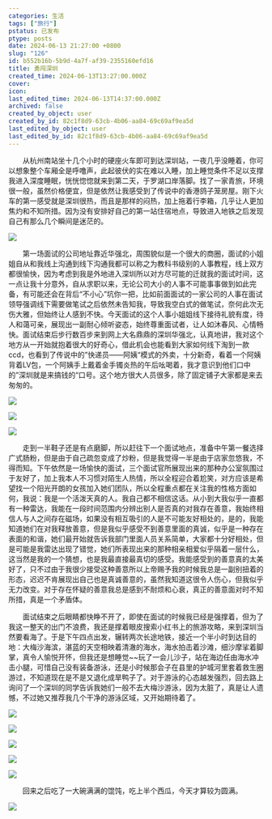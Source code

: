 ```yaml
---
categories: 生活
tags: ["旅行"]
pstatus: 已发布
ptype: posts
date: 2024-06-13 21:27:00 +0800
slug: "126"
id: b552b16b-5b9d-4a7f-af39-2355160efd16
title: 勇闯深圳
created_time: 2024-06-13T13:27:00.000Z
cover: 
icon: 
last_edited_time: 2024-06-13T14:37:00.000Z
archived: false
created_by_object: user
created_by_id: 82c1f8d9-63cb-4b06-aa84-69c69af9ea5d
last_edited_by_object: user
last_edited_by_id: 82c1f8d9-63cb-4b06-aa84-69c69af9ea5d
---
```


&emsp;&emsp;从杭州南站坐十几个小时的硬座火车即可到达深圳站，一夜几乎没睡着，你可以想象整个车厢全是呼噜声，此起彼伏的实在难以入睡，加上睡觉条件不足以支撑我进入深度睡眠，恍恍惚惚就来到第二天，于罗湖口岸落脚。找了一家青旅，环境很一般，虽然价格便宜，但是依然让我感受到了传说中的香港鸽子笼房屋。刚下火车的第一感受就是深圳很热，而且是那样的闷热，加上拖着行李箱，几乎让人更加焦灼和不知所措。因为没有安排好自己的第一站住宿地点，导致进入地铁之后发现自己有那么几个瞬间是迷茫的。

![](https://blog.wangyunzi.com/2024/06/8LVt73.jpg)



&emsp;&emsp;第一场面试的公司地址靠近华强北，周围貌似是一个很大的商圈，面试的小姐姐自从和我线上沟通到线下沟通我都可以称之为教科书级别的人事教程，线上双方都很愉快，因为考虑到我是外地进入深圳所以对方尽可能的迁就我的面试时间，这一点让我十分意外，自从求职以来，无论公司大小的人事不可能事事做到如此完备，有可能还会在背后“不小心”坑你一把，比如前面面试的一家公司的人事在面试领导强调线下需要做笔试之后依然未告知我，导致我空白式的做笔试，奈何此次无伤大雅，但始终让人感到不快。今天面试的这个人事小姐姐线下接待礼貌有度，待人和蔼可亲，展现出一副耐心倾听姿态，始终尊重面试者，让人如沐春风、心情畅快。面试结束后步行数百步来到网上大名鼎鼎的深圳华强北，认真地讲，我对这个地方从一开始就抱着很大的好奇心，借此机会也能看到大家如何线下淘到一款ccd，也看到了传说中的”快递员——阿姨“模式的外卖，十分新奇，看着一个阿姨背着LV包，一个阿姨手上戴着金手镯炎热的午后吆喝着，我才意识到他们口中的”深圳就是来搞钱的“口号。这个地方很大人员很多，除了固定铺子大家都是来去匆匆的。

![](https://blog.wangyunzi.com/2024/06/VRjSUO.jpg)



![](https://blog.wangyunzi.com/2024/06/aca7w1.jpg)



![](https://blog.wangyunzi.com/2024/06/1jcAEP.jpg)



&emsp;&emsp;走到一半鞋子还是有点磨脚，所以赶往下一个面试地点，准备中午第一餐选择广式肠粉，但是由于自己疏忽变成了炒粉，但是我觉得一半是由于店家忽悠我，不得而知。下午依然是一场愉快的面试，三个面试官所展现出来的那种办公室氛围过于友好了，加上我本人不习惯对陌生人热情，所以全程迎合着尬笑，对方应该是希望找一个阳光开朗的女孩加入她们团队，所以全程重点都在关注我的性格方面如何，我说：我是一个活泼天真的人。我自己都不相信这话。从小到大我似乎一直都有一种雷达，我能在一段时间范围内分辨出别人是否真的对我存在善意，我始终相信人与人之间存在磁场，如果没有相互吸引的人是不可能友好相处的，是的，我能知道她们在对我释放善意，但是我似乎感受不到善意里面的真诚，似乎是一种存在表面的和谐，她们最开始就告诉我部门里面人员关系简单，大家都十分好相处，但是可能是我雷达出现了错觉，她们所表现出来的那种相亲相爱似乎隔着一层什么，这当然是我的一个猜想，也是我最直接最真切的感受。我能感受到的善意真的太美好了，只不过由于我很少接受这种善意所以上帝赐予我的时候我总是一副别扭着的形态，迟迟不肯展现出自己也是真诚善意的，虽然我知道这很令人伤心，但我似乎无力改变。对于存在怀疑的善意我总是感到不耐烦和心衰，真正的善意面对时不知所措，真是一个矛盾体。

&emsp;&emsp;面试结束之后眼睛都快睁不开了，即使在面试的时候我已经是强撑着，但为了我这一整天的出门不浪费，我还是撑着眼皮搜索小红书上的旅游攻略，来到深圳当然要看海了。于是下午四点出发，辗转两次长途地铁，接近一个半小时到达目的地：大梅沙海滨，湛蓝的天空相映着清澈的海水，海水拍击着沙滩，细沙摩挲着脚掌，真令人愉悦开怀，但我还是想睡觉~~玩了一会儿沙子，站在海边任由海水冲击小腿，可惜自己没有装备游泳，还是小时候那会子在县里的护城河里套着救生圈游过，不知道现在是不是又退化成旱鸭子了。对于游泳的心态越发强烈，回去路上询问了一个深圳的同学告诉我她们一般不去大梅沙游泳，因为太脏了，真是让人遗憾，不过她又推荐我几个干净的游泳区域，又开始期待着了。

![](https://blog.wangyunzi.com/2024/06/o5vFN7.jpg)



![](https://blog.wangyunzi.com/2024/06/VTTivY.jpg)



![](https://blog.wangyunzi.com/2024/06/nVIwnv.jpg)



![](https://blog.wangyunzi.com/2024/06/G7R0rF.jpg)



![](https://blog.wangyunzi.com/2024/06/hCOnEZ.jpg)



&emsp;&emsp;回来之后吃了一大碗满满的馄饨，吃上半个西瓜，今天才算较为圆满。

![](https://blog.wangyunzi.com/2024/06/OB5DAy.jpg)




